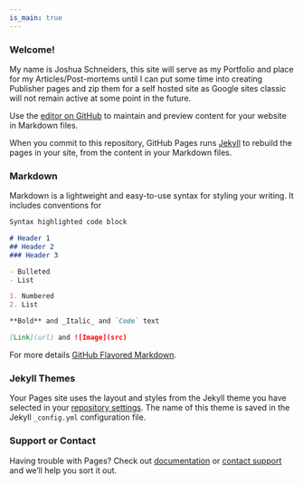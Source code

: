 ```yaml
---
is_main: true
---
```

### Welcome!
My name is Joshua Schneiders, this site will serve as my Portfolio and place for my Articles/Post-mortems until I can put some time into creating Publisher pages and zip them for a self hosted site as Google sites classic will not remain active at some point in the future.

Use the [editor on GitHub](https://github.com/UncannyMisc/UncannyMisc.github.io/edit/master/README.md) to maintain and preview content for your website in Markdown files.

When you commit to this repository, GitHub Pages runs [Jekyll](https://jekyllrb.com/) to rebuild the pages in your site, from the content in your Markdown files.

### Markdown

Markdown is a lightweight and easy-to-use syntax for styling your writing. It includes conventions for

```markdown
Syntax highlighted code block

# Header 1
## Header 2
### Header 3

- Bulleted
- List

1. Numbered
2. List

**Bold** and _Italic_ and `Code` text

[Link](url) and ![Image](src)
```

For more details [GitHub Flavored Markdown](https://guides.github.com/features/mastering-markdown/).

### Jekyll Themes

Your Pages site uses the layout and styles from the Jekyll theme you have selected in your [repository settings](https://github.com/UncannyMisc/UncannyMisc.github.io/settings). The name of this theme is saved in the Jekyll `_config.yml` configuration file.

### Support or Contact

Having trouble with Pages? Check out [documentation](https://help.github.com/categories/github-pages-basics/) or [contact support](https://github.com/contact) and we’ll help you sort it out.
